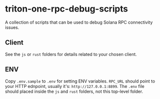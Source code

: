 # triton-one-rpc-debug-scripts
A collection of scripts that can be used to debug Solana RPC connectivity issues.

## Client
See the `js` or `rust` folders for details related to your chosen client.

## ENV
Copy `.env.sample` to `.env` for setting ENV variables. `RPC_URL` should point to your HTTP ednpoint, usually it's: `http://127.0.0.1:8899`. The `.env` file should placed inside the `js` and `rust` folders, not this top-level folder.
